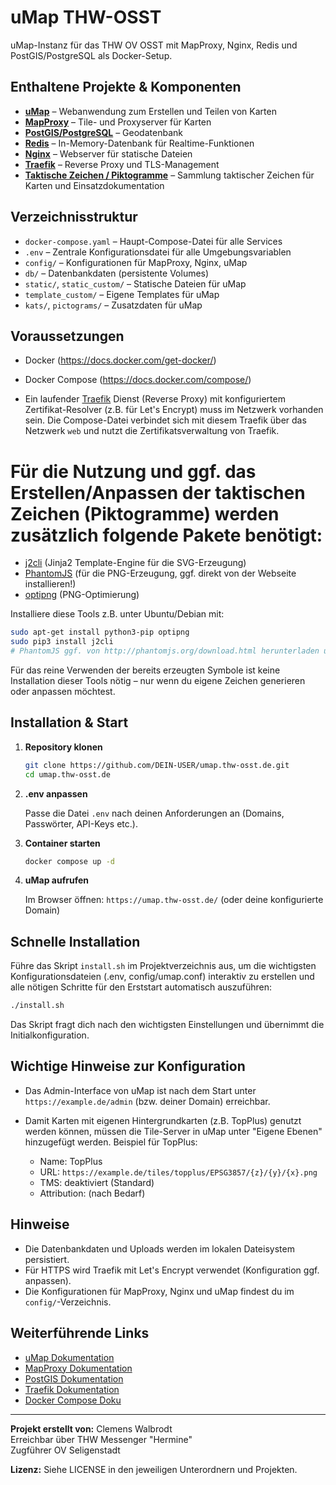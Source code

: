 # uMap THW-OSST

uMap-Instanz für das THW OV OSST mit MapProxy, Nginx, Redis und PostGIS/PostgreSQL als Docker-Setup.


## Enthaltene Projekte & Komponenten

- **[uMap](https://github.com/umap-project/umap)** – Webanwendung zum Erstellen und Teilen von Karten
- **[MapProxy](https://github.com/mapproxy/mapproxy)** – Tile- und Proxyserver für Karten
- **[PostGIS/PostgreSQL](https://postgis.net/)** – Geodatenbank
- **[Redis](https://redis.io/)** – In-Memory-Datenbank für Realtime-Funktionen
- **[Nginx](https://nginx.org/)** – Webserver für statische Dateien
- **[Traefik](https://traefik.io/)** – Reverse Proxy und TLS-Management
- **[Taktische Zeichen / Piktogramme](https://github.com/jonas-koeritz/Taktische-Zeichen)** – Sammlung taktischer Zeichen für Karten und Einsatzdokumentation

## Verzeichnisstruktur

- `docker-compose.yaml` – Haupt-Compose-Datei für alle Services
- `.env` – Zentrale Konfigurationsdatei für alle Umgebungsvariablen
- `config/` – Konfigurationen für MapProxy, Nginx, uMap
- `db/` – Datenbankdaten (persistente Volumes)
- `static/`, `static_custom/` – Statische Dateien für uMap
- `template_custom/` – Eigene Templates für uMap
- `kats/`, `pictograms/` – Zusatzdaten für uMap

## Voraussetzungen

- Docker (https://docs.docker.com/get-docker/)
- Docker Compose (https://docs.docker.com/compose/)

- Ein laufender [Traefik](https://traefik.io/) Dienst (Reverse Proxy) mit konfiguriertem Zertifikat-Resolver (z.B. für Let's Encrypt) muss im Netzwerk vorhanden sein. Die Compose-Datei verbindet sich mit diesem Traefik über das Netzwerk `web` und nutzt die Zertifikatsverwaltung von Traefik.

# Für die Nutzung und ggf. das Erstellen/Anpassen der taktischen Zeichen (Piktogramme) werden zusätzlich folgende Pakete benötigt:
- [j2cli](https://github.com/kolypto/j2cli) (Jinja2 Template-Engine für die SVG-Erzeugung)
- [PhantomJS](http://phantomjs.org/) (für die PNG-Erzeugung, ggf. direkt von der Webseite installieren!)
- [optipng](http://optipng.sourceforge.net/) (PNG-Optimierung)

Installiere diese Tools z.B. unter Ubuntu/Debian mit:

```sh
sudo apt-get install python3-pip optipng
sudo pip3 install j2cli
# PhantomJS ggf. von http://phantomjs.org/download.html herunterladen und entpacken
```

Für das reine Verwenden der bereits erzeugten Symbole ist keine Installation dieser Tools nötig – nur wenn du eigene Zeichen generieren oder anpassen möchtest.

## Installation & Start

1. **Repository klonen**

   ```sh
   git clone https://github.com/DEIN-USER/umap.thw-osst.de.git
   cd umap.thw-osst.de
   ```

2. **.env anpassen**

   Passe die Datei `.env` nach deinen Anforderungen an (Domains, Passwörter, API-Keys etc.).

3. **Container starten**

   ```sh
   docker compose up -d
   ```

4. **uMap aufrufen**

   Im Browser öffnen: `https://umap.thw-osst.de/` (oder deine konfigurierte Domain)

## Schnelle Installation

Führe das Skript `install.sh` im Projektverzeichnis aus, um die wichtigsten Konfigurationsdateien (.env, config/umap.conf) interaktiv zu erstellen und alle nötigen Schritte für den Erststart automatisch auszuführen:

```sh
./install.sh
```

Das Skript fragt dich nach den wichtigsten Einstellungen und übernimmt die Initialkonfiguration.

## Wichtige Hinweise zur Konfiguration

- Das Admin-Interface von uMap ist nach dem Start unter `https://example.de/admin` (bzw. deiner Domain) erreichbar.
- Damit Karten mit eigenen Hintergrundkarten (z.B. TopPlus) genutzt werden können, müssen die Tile-Server in uMap unter "Eigene Ebenen" hinzugefügt werden. Beispiel für TopPlus:

  - Name: TopPlus
  - URL: `https://example.de/tiles/topplus/EPSG3857/{z}/{y}/{x}.png`
  - TMS: deaktiviert (Standard)
  - Attribution: (nach Bedarf)

## Hinweise

- Die Datenbankdaten und Uploads werden im lokalen Dateisystem persistiert.
- Für HTTPS wird Traefik mit Let's Encrypt verwendet (Konfiguration ggf. anpassen).
- Die Konfigurationen für MapProxy, Nginx und uMap findest du im `config/`-Verzeichnis.

## Weiterführende Links

- [uMap Dokumentation](https://umap-project.readthedocs.io/)
- [MapProxy Dokumentation](https://mapproxy.org/docs/latest/)
- [PostGIS Dokumentation](https://postgis.net/documentation/)
- [Traefik Dokumentation](https://doc.traefik.io/traefik/)
- [Docker Compose Doku](https://docs.docker.com/compose/)

---

**Projekt erstellt von:** Clemens Walbrodt  
Erreichbar über THW Messenger "Hermine"  
Zugführer OV Seligenstadt

**Lizenz:** Siehe LICENSE in den jeweiligen Unterordnern und Projekten.
